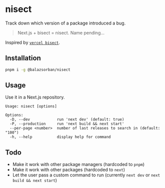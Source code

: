 # nisect

Track down which version of a package introduced a bug.

> Next.js + bisect = nisect. Name pending...

Inspired by [`vercel bisect`](https://vercel.com/docs/cli/bisect).

## Installation

```sh
pnpm i -g @balazsorban/nisect
```

## Usage

Use it in a Next.js repository.

```
Usage: nisect [options]

Options:
  -D, --dev            run 'next dev' (default: true)
  -P, --production     run 'next build && next start'
  --per-page <number>  number of last releases to search in (default: "100")
  -h, --help           display help for command
```

## Todo

- Make it work with other package managers (hardcoded to `pnpm`)
- Make it work with other packages (hardcoded to `next`)
- Let the user pass a custom command to run (currently `next dev` or `next build && next start`)